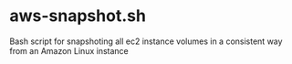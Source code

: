 aws-snapshot.sh
===============

Bash script for snapshoting all ec2 instance volumes in a consistent way from an Amazon Linux instance
